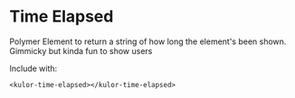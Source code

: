 # Time Elapsed

Polymer Element to return a string of how long the element's been shown.
Gimmicky but kinda fun to show users

Include with:

```
<kulor-time-elapsed></kulor-time-elapsed>
```
